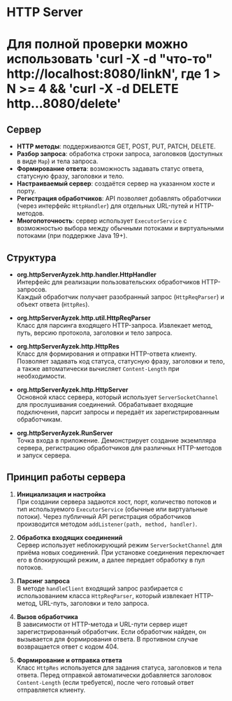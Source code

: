 # HTTP Server
# Для полной проверки можно использовать 'curl -X -d "что-то" http://localhost:8080/linkN', где 1 > N >= 4 && 'curl -X -d DELETE http...8080/delete' 
## Сервер

- **HTTP методы**: поддерживаются GET, POST, PUT, PATCH, DELETE.
- **Разбор запроса**: обработка строки запроса, заголовков (доступных в виде `Map`) и тела запроса.
- **Формирование ответа**: возможность задавать статус ответа, статусную фразу, заголовки и тело.
- **Настраиваемый сервер**: создаётся сервер на указанном хосте и порту.
- **Регистрация обработчиков**: API позволяет добавлять обработчики (через интерфейс `HttpHandler`) для отдельных URL-путей и HTTP-методов.
- **Многопоточность**: сервер использует `ExecutorService` с возможностью выбора между обычными потоками и виртуальными потоками (при поддержке Java 19+).

## Структура 

- **org.httpServerAyzek.http.handler.HttpHandler**  
  Интерфейс для реализации пользовательских обработчиков HTTP-запросов.  
  Каждый обработчик получает разобранный запрос (`HttpReqParser`) и объект ответа (`HttpRes`).

- **org.httpServerAyzek.http.util.HttpReqParser**  
  Класс для парсинга входящего HTTP-запроса. Извлекает метод, путь, версию протокола, заголовки и тело запроса.

- **org.httpServerAyzek.http.HttpRes**  
  Класс для формирования и отправки HTTP-ответа клиенту. Позволяет задавать код статуса, статусную фразу, заголовки и тело, а также автоматически вычисляет `Content-Length` при необходимости.

- **org.httpServerAyzek.http.HttpServer**  
  Основной класс сервера, который использует `ServerSocketChannel` для прослушивания соединений. Обрабатывает входящие подключения, парсит запросы и передаёт их зарегистрированным обработчикам.

- **org.httpServerAyzek.RunServer**  
  Точка входа в приложение. Демонстрирует создание экземпляра сервера, регистрацию обработчиков для различных HTTP-методов и запуск сервера.

## Принцип работы сервера

1. **Инициализация и настройка**  
   При создании сервера задаются хост, порт, количество потоков и тип используемого `ExecutorService` (обычные или виртуальные потоки). Через публичный API регистрация обработчиков производится методом `addListener(path, method, handler)`.

2. **Обработка входящих соединений**  
   Сервер использует неблокирующий режим `ServerSocketChannel` для приёма новых соединений. При установке соединения переключает его в блокирующий режим, а далее передает обработку в пул потоков.

3. **Парсинг запроса**  
   В методе `handleClient` входящий запрос разбирается с использованием класса `HttpReqParser`, который извлекает HTTP-метод, URL-путь, заголовки и тело запроса.

4. **Вызов обработчика**  
   В зависимости от HTTP-метода и URL-пути сервер ищет зарегистрированный обработчик. Если обработчик найден, он вызывается для формирования ответа. В противном случае возвращается ответ с кодом 404.

5. **Формирование и отправка ответа**  
   Класс `HttpRes` используется для задания статуса, заголовков и тела ответа. Перед отправкой автоматически добавляется заголовок `Content-Length` (если требуется), после чего готовый ответ отправляется клиенту.

